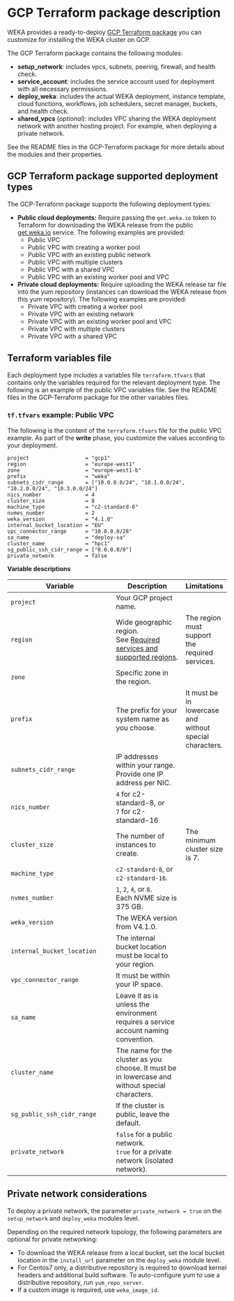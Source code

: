 # GCP Terraform package description

WEKA provides a ready-to-deploy [GCP Terraform package](https://github.com/weka/gcp-tf) you can customize for installing the WEKA cluster on GCP.

The GCP Terraform package contains the following modules:

* **setup\_network**: includes vpcs, subnets, peering, firewall, and health check.
* **service\_account**: includes the service account used for deployment with all necessary permissions.
* **deploy\_weka**: includes the actual WEKA deployment, instance template, cloud functions, workflows, job schedulers, secret manager, buckets, and health check.
* **shared\_vpcs** (_optional_): includes VPC sharing the WEKA deployment network with another hosting project. For example, when deploying a private network.

See the README files in the GCP-Terraform package for more details about the modules and their properties.

## GCP Terraform package supported deployment types

The GCP-Terraform package supports the following deployment types:

* **Public cloud deployments:** Require passing the `get.weka.io` token to Terraform for downloading the WEKA release from the public [get.weka.io](https://get.weka.io) service. The following examples are provided:
  * Public VPC
  * Public VPC with creating a worker pool
  * Public VPC with an existing public network
  * Public VPC with multiple clusters
  * Public VPC with a shared VPC
  * Public VPC with an existing worker pool and VPC
* **Private cloud deployments:** Require uploading the WEKA release tar file into the yum repository (instances can download the WEKA release from this yum repository). The following examples are provided:
  * Private VPC with creating a worker pool
  * Private VPC with an existing network
  * Private VPC with an existing worker pool and VPC
  * Private VPC with multiple clusters
  * Private VPC with a shared VPC

## Terraform variables file

Each deployment type includes a variables file `terraform.tfvars` that contains only the variables required for the relevant deployment type. The following is an example of the public VPC variables file. See the README files in the GCP-Terraform package for the other variables files.

### `tf.tfvars` example: Public VPC

The following is the content of the `terraform.tfvars` file for the public VPC example. As part of the **write** phase, you customize the values according to your deployment.

```
project                  = "gcp1"
region                   = "europe-west1"
zone                     = "europe-west1-b"
prefix                   = "weka"
subnets_cidr_range       = ["10.0.0.0/24", "10.1.0.0/24", "10.2.0.0/24", "10.3.0.0/24"]
nics_number              = 4
cluster_size             = 8
machine_type             = "c2-standard-8"
nvmes_number             = 2
weka_version             = "4.1.0"
internal_bucket_location = "EU"
vpc_connector_range      = "10.8.0.0/28"
sa_name                  = "deploy-sa"
cluster_name             = "hpc1"
sg_public_ssh_cidr_range = ["0.0.0.0/0"]
private_network          = false
```

**Variable descriptions**

<table><thead><tr><th width="293">Variable</th><th width="259">Description</th><th>Limitations</th></tr></thead><tbody><tr><td><code>project</code></td><td>Your GCP project name.</td><td></td></tr><tr><td><code>region</code></td><td>Wide geographic region.<br>See <a href="required-services-and-supported-regions.md">Required services and supported regions</a>.<br></td><td>The region must support the required services.</td></tr><tr><td><code>zone</code></td><td>Specific zone in the region.</td><td></td></tr><tr><td><code>prefix</code></td><td>The prefix for your system name as you choose.</td><td>It must be in lowercase and without special characters.</td></tr><tr><td><code>subnets_cidr_range</code></td><td>IP addresses within your range. Provide one IP address per NIC.</td><td></td></tr><tr><td><code>nics_number</code></td><td><code>4</code> for c2-standard-8, or<br><code>7</code> for c2-standard-16</td><td></td></tr><tr><td><code>cluster_size</code></td><td>The number of instances to create.</td><td>The minimum cluster size is 7.</td></tr><tr><td><code>machine_type</code></td><td><code>c2-standard-8</code>, or<br><code>c2-standard-16</code>.</td><td></td></tr><tr><td><code>nvmes_number</code></td><td><code>1</code>, <code>2</code>, <code>4</code>, or <code>8</code>.<br>Each NVME size is 375 GB.</td><td></td></tr><tr><td><code>weka_version</code></td><td>The WEKA version from V4.1.0.</td><td></td></tr><tr><td><code>internal_bucket_location</code></td><td>The internal bucket location must be local to your region.</td><td></td></tr><tr><td><code>vpc_connector_range</code></td><td>It must be within your IP space.</td><td></td></tr><tr><td><code>sa_name</code></td><td>Leave it as is unless the environment requires a service account naming convention.</td><td></td></tr><tr><td><code>cluster_name</code></td><td>The name for the cluster as you choose. It must be in lowercase and without special characters.</td><td></td></tr><tr><td><code>sg_public_ssh_cidr_range</code></td><td>If the cluster is public, leave the default.</td><td></td></tr><tr><td><code>private_network</code></td><td><code>false</code> for a public network.<br><code>true</code> for a private network (isolated network). </td><td></td></tr></tbody></table>

## Private network considerations

To deploy a private network, the parameter `private_network = true` on the `setup_network` and `deploy_weka` modules level.

Depending on the required network topology, the following parameters are optional for private networking:

* To download the WEKA release from a local bucket, set the local bucket location in the  `install_url` parameter on the `deploy_weka` module level.&#x20;
* For Centos7 only, a distributive repository is required to download kernel headers and additional build software. To auto-configure yum to use a distributive repository, run `yum_repo_server`.&#x20;
* If a custom image is required, use `weka_image_id`.
